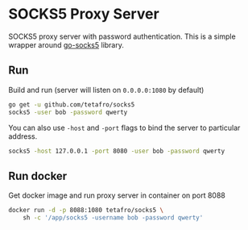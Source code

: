 # SOCKS5 Proxy Server

SOCKS5 proxy server with password authentication. This is a simple wrapper
around [go-socks5](https://github.com/armon/go-socks5) library.

## Run

Build and run (server will listen on `0.0.0.0:1080` by default)
```sh
go get -u github.com/tetafro/socks5
socks5 -user bob -password qwerty
```

You can also use `-host` and `-port` flags to bind the server to particular address.
```sh
socks5 -host 127.0.0.1 -port 8080 -user bob -password qwerty
```

## Run docker

Get docker image and run proxy server in container on port 8088
```sh
docker run -d -p 8088:1080 tetafro/socks5 \
    sh -c '/app/socks5 -username bob -password qwerty'
```
